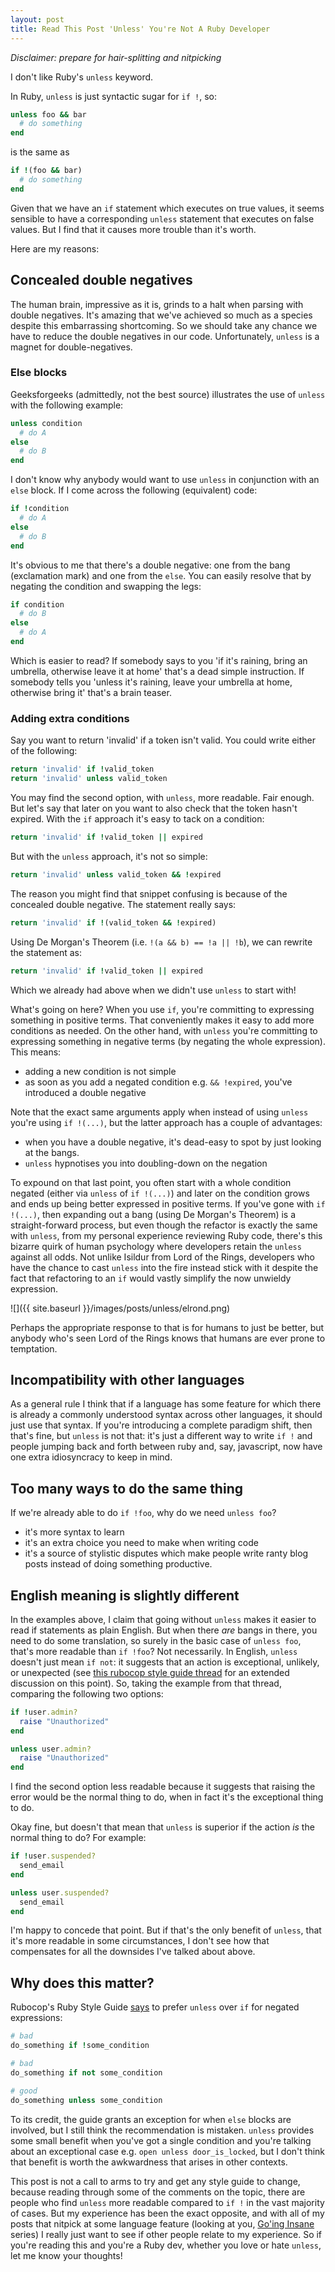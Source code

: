 ```yaml
---
layout: post
title: Read This Post 'Unless' You're Not A Ruby Developer
---
```


_Disclaimer: prepare for hair-splitting and nitpicking_

I don't like Ruby's `unless` keyword.

In Ruby, `unless` is just syntactic sugar for `if !`, so:

```ruby
unless foo && bar
  # do something
end
```

is the same as

```ruby
if !(foo && bar)
  # do something
end
```

Given that we have an `if` statement which executes on true values, it seems sensible to have a corresponding `unless` statement that executes on false values. But I find that it causes more trouble than it's worth.

Here are my reasons:

## Concealed double negatives

The human brain, impressive as it is, grinds to a halt when parsing with double negatives. It's amazing that we've achieved so much as a species despite this embarrassing shortcoming. So we should take any chance we have to reduce the double negatives in our code. Unfortunately, `unless` is a magnet for double-negatives.

### Else blocks

Geeksforgeeks (admittedly, not the best source) illustrates the use of `unless` with the following example:

```ruby
unless condition
  # do A
else
  # do B
end
```

I don't know why anybody would want to use `unless` in conjunction with an `else` block. If I come across the following (equivalent) code:

```ruby
if !condition
  # do A
else
  # do B
end
```

It's obvious to me that there's a double negative: one from the bang (exclamation mark) and one from the `else`. You can easily resolve that by negating the condition and swapping the legs:

```ruby
if condition
  # do B
else
  # do A
end
```

Which is easier to read? If somebody says to you 'if it's raining, bring an umbrella, otherwise leave it at home' that's a dead simple instruction. If somebody tells you 'unless it's raining, leave your umbrella at home, otherwise bring it' that's a brain teaser.

### Adding extra conditions

Say you want to return 'invalid' if a token isn't valid. You could write either of the following:

```ruby
return 'invalid' if !valid_token
return 'invalid' unless valid_token
```

You may find the second option, with `unless`, more readable. Fair enough. But let's say that later on you want to also check that the token hasn't expired. With the `if` approach it's easy to tack on a condition:

```ruby
return 'invalid' if !valid_token || expired
```

But with the `unless` approach, it's not so simple:

```ruby
return 'invalid' unless valid_token && !expired
```

The reason you might find that snippet confusing is because of the concealed double negative. The statement really says:

```ruby
return 'invalid' if !(valid_token && !expired)
```

Using De Morgan's Theorem (i.e. `!(a && b) == !a || !b`), we can rewrite the statement as:

```ruby
return 'invalid' if !valid_token || expired
```

Which we already had above when we didn't use `unless` to start with!

What's going on here? When you use `if`, you're committing to expressing something in positive terms. That conveniently makes it easy to add more conditions as needed. On the other hand, with `unless` you're committing to expressing something in negative terms (by negating the whole expression). This means:
* adding a new condition is not simple
* as soon as you add a negated condition e.g. `&& !expired`, you've introduced a double negative

Note that the exact same arguments apply when instead of using `unless` you're using `if !(...)`, but the latter approach has a couple of advantages:
* when you have a double negative, it's dead-easy to spot by just looking at the bangs.
* `unless` hypnotises you into doubling-down on the negation

To expound on that last point, you often start with a whole condition negated (either via `unless` of `if !(...)`) and later on the condition grows and ends up being better expressed in positive terms. If you've gone with `if !(...)`, then expanding out a bang (using De Morgan's Theorem) is a straight-forward process, but even though the refactor is exactly the same with `unless`, from my personal experience reviewing Ruby code, there's this bizarre quirk of human psychology where developers retain the `unless` against all odds. Not unlike Isildur from Lord of the Rings, developers who have the chance to cast `unless` into the fire instead stick with it despite the fact that refactoring to an `if` would vastly simplify the now unwieldy expression.

![]({{ site.baseurl }}/images/posts/unless/elrond.png)

Perhaps the appropriate response to that is for humans to just be better, but anybody who's seen Lord of the Rings knows that humans are ever prone to temptation.

## Incompatibility with other languages

As a general rule I think that if a language has some feature for which there is already a commonly understood syntax across other languages, it should just use that syntax. If you're introducing a complete paradigm shift, then that's fine, but `unless` is not that: it's just a different way to write `if !` and people jumping back and forth between ruby and, say, javascript, now have one extra idiosyncracy to keep in mind.

## Too many ways to do the same thing

If we're already able to do `if !foo`, why do we need `unless foo`?
* it's more syntax to learn
* it's an extra choice you need to make when writing code
* it's a source of stylistic disputes which make people write ranty blog posts instead of doing something productive.

## English meaning is slightly different

In the examples above, I claim that going without `unless` makes it easier to read if statements as plain English. But when there _are_ bangs in there, you need to do some translation, so surely in the basic case of `unless foo`, that's more readable than `if !foo`? Not necessarily. In English, `unless` doesn't just mean `if not`: it suggests that an action is exceptional, unlikely, or unexpected (see [this rubocop style guide thread](https://github.com/rubocop/ruby-style-guide/issues/329) for an extended discussion on this point). So, taking the example from that thread, comparing the following two options:

```ruby
if !user.admin?
  raise "Unauthorized"
end

unless user.admin?
  raise "Unauthorized"
end
```

I find the second option less readable because it suggests that raising the error would be the normal thing to do, when in fact it's the exceptional thing to do.

Okay fine, but doesn't that mean that `unless` is superior if the action _is_ the normal thing to do? For example:

```ruby
if !user.suspended?
  send_email
end

unless user.suspended?
  send_email
end
```

I'm happy to concede that point. But if that's the only benefit of `unless`, that it's more readable in some circumstances, I don't see how that compensates for all the downsides I've talked about above.

## Why does this matter?

Rubocop's Ruby Style Guide [says](https://github.com/rubocop/ruby-style-guide#if-vs-unless) to prefer `unless` over `if` for negated expressions:

```ruby
# bad
do_something if !some_condition

# bad
do_something if not some_condition

# good
do_something unless some_condition
```

To its credit, the guide grants an exception for when `else` blocks are involved, but I still think the recommendation is mistaken. `unless` provides some small benefit when you've got a single condition and you're talking about an exceptional case e.g. `open unless door_is_locked`, but I don't think that benefit is worth the awkwardness that arises in other contexts.

This post is not a call to arms to try and get any style guide to change, because reading through some of the comments on the topic, there are people who find `unless` more readable compared to `if !` in the vast majority of cases. But my experience has been the exact opposite, and with all of my posts that nitpick at some language feature (looking at you, [Go'ing Insane](https://jesseduffield.com/Gos-Shortcomings-1/) series) I really just want to see if other people relate to my experience. So if you're reading this and you're a Ruby dev, whether you love or hate `unless`, let me know your thoughts!

